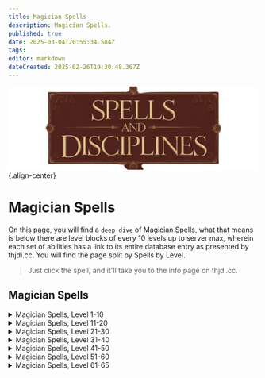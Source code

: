 ```yaml
---
title: Magician Spells
description: Magician Spells.
published: true
date: 2025-03-04T20:55:34.584Z
tags: 
editor: markdown
dateCreated: 2025-02-26T19:30:48.367Z
---
```


![spellsdisciplines.webp](/classes-and-abilities/spellsdisciplines.webp){.align-center}

# Magician Spells

On this page, you will find a `deep dive` of Magician Spells, what that means is below there are level blocks of every 10 levels up to server max, wherein each set of abilities has a link to its entire database entry as presented by thjdi.cc. You will find the page split by Spells by Level.

> Just click the spell, and it'll take you to the info page on thjdi.cc.

## Magician Spells

<details>
	<summary> Magician Spells, Level 1-10 </summary>

|Spell Name|Level|
|---|---|
|<a href="https://www.thjdi.cc/spell/93" target="_blank">Burst of Flame</a>|1|
|<a href="https://www.thjdi.cc/spell/313" target="_blank">Fire Flux</a>|1|
|<a href="https://www.thjdi.cc/spell/310" target="_blank">Flare</a>|1|
|<a href="https://www.thjdi.cc/spell/288" target="_blank">Minor Shielding</a>|1|
|<a href="https://www.thjdi.cc/spell/331" target="_blank">Reclaim Energy</a>|1|
|<a href="https://www.thjdi.cc/spell/311" target="_blank">Summon Dagger</a>|1|
|<a href="https://www.thjdi.cc/spell/211" target="_blank">Summon Drink</a>|1|
|<a href="https://www.thjdi.cc/spell/50" target="_blank">Summon Food</a>|1|
|<a href="https://www.thjdi.cc/spell/1944" target="_blank">Summon Orb</a>|1|
|<a href="https://www.thjdi.cc/spell/205" target="_blank">True North</a>|1|
|<a href="https://www.thjdi.cc/spell/315" target="_blank">Elementalkin: Water</a>|2|
|<a href="https://www.thjdi.cc/spell/318" target="_blank">Summon Bandages</a>|2|
|<a href="https://www.thjdi.cc/spell/2230" target="_blank">Summon Brass Choker</a>|2|
|<a href="https://www.thjdi.cc/spell/316" target="_blank">Elementalkin: Fire</a>|3|
|<a href="https://www.thjdi.cc/spell/232" target="_blank">Sense Summoned</a>|3|
|<a href="https://www.thjdi.cc/spell/321" target="_blank">Summon Wisp</a>|3|
|<a href="https://www.thjdi.cc/spell/94" target="_blank">Burn</a>|4|
|<a href="https://www.thjdi.cc/spell/317" target="_blank">Elementalkin: Air</a>|4|
|<a href="https://www.thjdi.cc/spell/36" target="_blank">Gate</a>|4|
|<a href="https://www.thjdi.cc/spell/58" target="_blank">Elementalkin: Earth</a>|5|
|<a href="https://www.thjdi.cc/spell/322" target="_blank">Flame Bolt</a>|5|
|<a href="https://www.thjdi.cc/spell/246" target="_blank">Lesser Shielding</a>|5|
|<a href="https://www.thjdi.cc/spell/325" target="_blank">Dimensional Pocket</a>|6|
|<a href="https://www.thjdi.cc/spell/398" target="_blank">Elementaling: Water</a>|6|
|<a href="https://www.thjdi.cc/spell/323" target="_blank">Eye of Zomm</a>|6|
|<a href="https://www.thjdi.cc/spell/399" target="_blank">Elementaling: Fire</a>|7|
|<a href="https://www.thjdi.cc/spell/1504" target="_blank">Renew Elements</a>|7|
|<a href="https://www.thjdi.cc/spell/332" target="_blank">Shield of Fire</a>|7|
|<a href="https://www.thjdi.cc/spell/324" target="_blank">Shock of Blades</a>|7|
|<a href="https://www.thjdi.cc/spell/400" target="_blank">Elementaling: Air</a>|8|
|<a href="https://www.thjdi.cc/spell/42" target="_blank">Invisibility</a>|8|
|<a href="https://www.thjdi.cc/spell/613" target="_blank">Staff of Tracing</a>|8|
|<a href="https://www.thjdi.cc/spell/2233" target="_blank">Summon Linen Mantle</a>|8|
|<a href="https://www.thjdi.cc/spell/397" target="_blank">Elementaling: Earth</a>|9|
|<a href="https://www.thjdi.cc/spell/319" target="_blank">Summon Fang</a>|9|
|<a href="https://www.thjdi.cc/spell/248" target="_blank">Ward Summoned</a>|9|
|<a href="https://www.thjdi.cc/spell/48" target="_blank">Cancel Magic</a>|10|
|<a href="https://www.thjdi.cc/spell/402" target="_blank">Elemental: Water</a>|10|
|<a href="https://www.thjdi.cc/spell/330" target="_blank">Rain of Blades</a>|10|
|<a href="https://www.thjdi.cc/spell/2242" target="_blank">Summon Tarnished Bauble</a>|10|

</details>

<details>
	<summary> Magician Spells, Level 11-20 </summary>

|Spell Name|Level|
|---|---|
|<a href="https://www.thjdi.cc/spell/327" target="_blank">Burnout</a>|11|
|<a href="https://www.thjdi.cc/spell/403" target="_blank">Elemental: Fire</a>|11|
|<a href="https://www.thjdi.cc/spell/2531" target="_blank">Summon Elemental Defender</a>|11|
|<a href="https://www.thjdi.cc/spell/35" target="_blank">Bind Affinity</a>|12|
|<a href="https://www.thjdi.cc/spell/40971" target="_blank">Bind Affinity</a>|12|
|<a href="https://www.thjdi.cc/spell/328" target="_blank">Column of Fire</a>|12|
|<a href="https://www.thjdi.cc/spell/404" target="_blank">Elemental: Air</a>|12|
|<a href="https://www.thjdi.cc/spell/401" target="_blank">Elemental: Earth</a>|13|
|<a href="https://www.thjdi.cc/spell/305" target="_blank">Identify</a>|13|
|<a href="https://www.thjdi.cc/spell/333" target="_blank">Phantom Leather</a>|13|
|<a href="https://www.thjdi.cc/spell/4255" target="_blank">Wuggan's Lesser Appraisal</a>|13|
|<a href="https://www.thjdi.cc/spell/336" target="_blank">Minor Summoning: Water</a>|14|
|<a href="https://www.thjdi.cc/spell/614" target="_blank">Staff of Warding</a>|14|
|<a href="https://www.thjdi.cc/spell/4267" target="_blank">Wuggan's Lesser Discombobulation</a>|14|
|<a href="https://www.thjdi.cc/spell/4279" target="_blank">Wuggan's Lesser Extrication</a>|14|
|<a href="https://www.thjdi.cc/spell/395" target="_blank">Minor Summoning: Fire</a>|15|
|<a href="https://www.thjdi.cc/spell/334" target="_blank">Shock of Flame</a>|15|
|<a href="https://www.thjdi.cc/spell/320" target="_blank">Summon Heatstone</a>|15|
|<a href="https://www.thjdi.cc/spell/100" target="_blank">Summon Throwing Dagger</a>|15|
|<a href="https://www.thjdi.cc/spell/7676" target="_blank">Focus Crude Spellcaster's Empowering Essence</a>|16|
|<a href="https://www.thjdi.cc/spell/7674" target="_blank">Focus Primitive Spellcaster's Empowering Essence</a>|16|
|<a href="https://www.thjdi.cc/spell/7675" target="_blank">Focus Rudimentary Spellcaster's Empowering Essence</a>|16|
|<a href="https://www.thjdi.cc/spell/396" target="_blank">Minor Summoning: Air</a>|16|
|<a href="https://www.thjdi.cc/spell/80" target="_blank">See Invisible</a>|16|
|<a href="https://www.thjdi.cc/spell/309" target="_blank">Shielding</a>|16|
|<a href="https://www.thjdi.cc/spell/2239" target="_blank">Summon Tiny Ring</a>|16|
|<a href="https://www.thjdi.cc/spell/335" target="_blank">Minor Summoning: Earth</a>|17|
|<a href="https://www.thjdi.cc/spell/83" target="_blank">Rain of Fire</a>|17|
|<a href="https://www.thjdi.cc/spell/2532" target="_blank">Summon Phantom Leather</a>|17|
|<a href="https://www.thjdi.cc/spell/4" target="_blank">Summon Waterstone</a>|17|
|<a href="https://www.thjdi.cc/spell/68" target="_blank">Bolt of Flame</a>|18|
|<a href="https://www.thjdi.cc/spell/663" target="_blank">Expulse Summoned</a>|18|
|<a href="https://www.thjdi.cc/spell/497" target="_blank">Lesser Summoning: Water</a>|18|
|<a href="https://www.thjdi.cc/spell/1505" target="_blank">Renew Summoning</a>|18|
|<a href="https://www.thjdi.cc/spell/108" target="_blank">Elemental Shield</a>|19|
|<a href="https://www.thjdi.cc/spell/498" target="_blank">Lesser Summoning: Fire</a>|19|
|<a href="https://www.thjdi.cc/spell/411" target="_blank">Shield of Flame</a>|19|
|<a href="https://www.thjdi.cc/spell/3583" target="_blank">Tiny Companion</a>|19|
|<a href="https://www.thjdi.cc/spell/7677" target="_blank">Focus Makeshift Spellcaster's Empowering Essence</a>|20|
|<a href="https://www.thjdi.cc/spell/7689" target="_blank">Focus Mass Crude Spellcaster's Empowering Essence</a>|20|
|<a href="https://www.thjdi.cc/spell/7687" target="_blank">Focus Mass Primitive Spellcaster's Empowering Essence</a>|20|
|<a href="https://www.thjdi.cc/spell/7688" target="_blank">Focus Mass Rudimentary Spellcaster's Empowering Essence</a>|20|
|<a href="https://www.thjdi.cc/spell/499" target="_blank">Lesser Summoning: Air</a>|20|
|<a href="https://www.thjdi.cc/spell/102" target="_blank">Spear of Warding</a>|20|
|<a href="https://www.thjdi.cc/spell/101" target="_blank">Summon Arrows</a>|20|
|<a href="https://www.thjdi.cc/spell/2236" target="_blank">Summon Jade Bracelet</a>|20|
|<a href="https://www.thjdi.cc/spell/4027" target="_blank">Summon Wooden Bracelet</a>|20|

</details>

<details>
	<summary> Magician Spells, Level 21-30 </summary>

|Spell Name|Level|
|---|---|
|<a href="https://www.thjdi.cc/spell/55" target="_blank">Cornucopia</a>|21|
|<a href="https://www.thjdi.cc/spell/496" target="_blank">Lesser Summoning: Earth</a>|21|
|<a href="https://www.thjdi.cc/spell/2231" target="_blank">Summon Silver Choker</a>|21|
|<a href="https://www.thjdi.cc/spell/56" target="_blank">Everfount</a>|22|
|<a href="https://www.thjdi.cc/spell/189" target="_blank">Flame Flux</a>|22|
|<a href="https://www.thjdi.cc/spell/110" target="_blank">Malaise</a>|22|
|<a href="https://www.thjdi.cc/spell/570" target="_blank">Summoning: Water</a>|22|
|<a href="https://www.thjdi.cc/spell/113" target="_blank">Shock of Spikes</a>|23|
|<a href="https://www.thjdi.cc/spell/571" target="_blank">Summoning: Fire</a>|23|
|<a href="https://www.thjdi.cc/spell/4256" target="_blank">Wuggan's Appraisal</a>|23|
|<a href="https://www.thjdi.cc/spell/7690" target="_blank">Focus Mass Makeshift Spellcaster's Empowering Essence</a>|24|
|<a href="https://www.thjdi.cc/spell/65" target="_blank">Major Shielding</a>|24|
|<a href="https://www.thjdi.cc/spell/615" target="_blank">Staff of Runes</a>|24|
|<a href="https://www.thjdi.cc/spell/572" target="_blank">Summoning: Air</a>|24|
|<a href="https://www.thjdi.cc/spell/4268" target="_blank">Wuggan's Discombobulation</a>|24|
|<a href="https://www.thjdi.cc/spell/4280" target="_blank">Wuggan's Extrication</a>|24|
|<a href="https://www.thjdi.cc/spell/115" target="_blank">Dismiss Summoned</a>|25|
|<a href="https://www.thjdi.cc/spell/81" target="_blank">Phantom Chain</a>|25|
|<a href="https://www.thjdi.cc/spell/2533" target="_blank">Summon Phantom Chain</a>|25|
|<a href="https://www.thjdi.cc/spell/569" target="_blank">Summoning: Earth</a>|25|
|<a href="https://www.thjdi.cc/spell/574" target="_blank">Greater Summoning: Water</a>|26|
|<a href="https://www.thjdi.cc/spell/409" target="_blank">Rain of Spikes</a>|26|
|<a href="https://www.thjdi.cc/spell/617" target="_blank">Sword of Runes</a>|26|
|<a href="https://www.thjdi.cc/spell/1286" target="_blank">Expedience</a>|27|
|<a href="https://www.thjdi.cc/spell/575" target="_blank">Greater Summoning: Fire</a>|27|
|<a href="https://www.thjdi.cc/spell/2234" target="_blank">Summon Leather Mantle</a>|27|
|<a href="https://www.thjdi.cc/spell/664" target="_blank">Expel Summoned</a>|28|
|<a href="https://www.thjdi.cc/spell/576" target="_blank">Greater Summoning: Air</a>|28|
|<a href="https://www.thjdi.cc/spell/479" target="_blank">Inferno Shield</a>|28|
|<a href="https://www.thjdi.cc/spell/106" target="_blank">Burnout II</a>|29|
|<a href="https://www.thjdi.cc/spell/573" target="_blank">Greater Summoning: Earth</a>|29|
|<a href="https://www.thjdi.cc/spell/103" target="_blank">Summon Coldstone</a>|29|
|<a href="https://www.thjdi.cc/spell/618" target="_blank">Dimensional Hole</a>|30|
|<a href="https://www.thjdi.cc/spell/7678" target="_blank">Focus Elementary Spellcaster's Empowering Essence</a>|30|
|<a href="https://www.thjdi.cc/spell/1400" target="_blank">Monster Summoning I</a>|30|
|<a href="https://www.thjdi.cc/spell/2243" target="_blank">Summon Shiny Bauble</a>|30|

</details>

<details>
	<summary> Magician Spells, Level 31-40 </summary>

|Spell Name|Level|
|---|---|
|<a href="https://www.thjdi.cc/spell/120" target="_blank">Blaze</a>|31|
|<a href="https://www.thjdi.cc/spell/621" target="_blank">Minor Conjuration: Water</a>|31|
|<a href="https://www.thjdi.cc/spell/1401" target="_blank">Summon Shard of the Core</a>|31|
|<a href="https://www.thjdi.cc/spell/66" target="_blank">Greater Shielding</a>|32|
|<a href="https://www.thjdi.cc/spell/622" target="_blank">Minor Conjuration: Fire</a>|32|
|<a href="https://www.thjdi.cc/spell/49" target="_blank">Nullify Magic</a>|32|
|<a href="https://www.thjdi.cc/spell/69" target="_blank">Cinder Bolt</a>|33|
|<a href="https://www.thjdi.cc/spell/623" target="_blank">Minor Conjuration: Air</a>|33|
|<a href="https://www.thjdi.cc/spell/616" target="_blank">Staff of Symbols</a>|33|
|<a href="https://www.thjdi.cc/spell/4257" target="_blank">Wuggan's Greater Appraisal</a>|33|
|<a href="https://www.thjdi.cc/spell/7691" target="_blank">Focus Mass Elementary Spellcaster's Empowering Essence</a>|34|
|<a href="https://www.thjdi.cc/spell/620" target="_blank">Minor Conjuration: Earth</a>|34|
|<a href="https://www.thjdi.cc/spell/3584" target="_blank">Refresh Summoning</a>|34|
|<a href="https://www.thjdi.cc/spell/4269" target="_blank">Wuggan's Greater Discombobulation</a>|34|
|<a href="https://www.thjdi.cc/spell/4281" target="_blank">Wuggan's Greater Extrication</a>|34|
|<a href="https://www.thjdi.cc/spell/104" target="_blank">Dagger of Symbols</a>|35|
|<a href="https://www.thjdi.cc/spell/121" target="_blank">Rain of Lava</a>|35|
|<a href="https://www.thjdi.cc/spell/625" target="_blank">Lesser Conjuration: Water</a>|36|
|<a href="https://www.thjdi.cc/spell/1285" target="_blank">Summon Companion</a>|36|
|<a href="https://www.thjdi.cc/spell/626" target="_blank">Lesser Conjuration: Fire</a>|37|
|<a href="https://www.thjdi.cc/spell/105" target="_blank">Summon Ring of Flight</a>|37|
|<a href="https://www.thjdi.cc/spell/2240" target="_blank">Summon Twisted Ring</a>|37|
|<a href="https://www.thjdi.cc/spell/680" target="_blank">Barrier of Combustion</a>|38|
|<a href="https://www.thjdi.cc/spell/627" target="_blank">Lesser Conjuration: Air</a>|38|
|<a href="https://www.thjdi.cc/spell/2534" target="_blank">Summon Phantom Plate</a>|38|
|<a href="https://www.thjdi.cc/spell/122" target="_blank">Flame Arc</a>|39|
|<a href="https://www.thjdi.cc/spell/624" target="_blank">Lesser Conjuration: Earth</a>|39|
|<a href="https://www.thjdi.cc/spell/7679" target="_blank">Focus Modest Spellcaster's Empowering Essence</a>|40|

</details>

<details>
	<summary> Magician Spells, Level 41-50 </summary>

|Spell Name|Level|
|---|---|
|<a href="https://www.thjdi.cc/spell/629" target="_blank">Conjuration: Water</a>|41|
|<a href="https://www.thjdi.cc/spell/109" target="_blank">Elemental Armor</a>|41|
|<a href="https://www.thjdi.cc/spell/82" target="_blank">Phantom Plate</a>|41|
|<a href="https://www.thjdi.cc/spell/114" target="_blank">Shock of Swords</a>|41|
|<a href="https://www.thjdi.cc/spell/4099" target="_blank">Bounce</a>|42|
|<a href="https://www.thjdi.cc/spell/630" target="_blank">Conjuration: Fire</a>|42|
|<a href="https://www.thjdi.cc/spell/2237" target="_blank">Summon Opal Bracelet</a>|42|
|<a href="https://www.thjdi.cc/spell/4082" target="_blank">Summon: Orb of Exploration</a>|42|
|<a href="https://www.thjdi.cc/spell/67" target="_blank">Arch Shielding</a>|43|
|<a href="https://www.thjdi.cc/spell/631" target="_blank">Conjuration: Air</a>|43|
|<a href="https://www.thjdi.cc/spell/1403" target="_blank">Elemental Maelstrom</a>|43|
|<a href="https://www.thjdi.cc/spell/628" target="_blank">Conjuration: Earth</a>|44|
|<a href="https://www.thjdi.cc/spell/7692" target="_blank">Focus Mass Modest Spellcaster's Empowering Essence</a>|44|
|<a href="https://www.thjdi.cc/spell/111" target="_blank">Malaisement</a>|44|
|<a href="https://www.thjdi.cc/spell/1503" target="_blank">Modulating Rod</a>|44|
|<a href="https://www.thjdi.cc/spell/3699" target="_blank">Primal Remedy</a>|44|
|<a href="https://www.thjdi.cc/spell/4028" target="_blank">Summon Stone Bracelet</a>|44|
|<a href="https://www.thjdi.cc/spell/412" target="_blank">Shield of Lava</a>|45|
|<a href="https://www.thjdi.cc/spell/632" target="_blank">Greater Conjuration: Earth</a>|46|
|<a href="https://www.thjdi.cc/spell/1936" target="_blank">Manifest Elements</a>|46|
|<a href="https://www.thjdi.cc/spell/4079" target="_blank">Ward of Calliav</a>|46|
|<a href="https://www.thjdi.cc/spell/107" target="_blank">Burnout III</a>|47|
|<a href="https://www.thjdi.cc/spell/634" target="_blank">Greater Conjuration: Fire</a>|47|
|<a href="https://www.thjdi.cc/spell/70" target="_blank">Lava Bolt</a>|47|
|<a href="https://www.thjdi.cc/spell/116" target="_blank">Banish Summoned</a>|48|
|<a href="https://www.thjdi.cc/spell/635" target="_blank">Greater Conjuration: Air</a>|48|
|<a href="https://www.thjdi.cc/spell/2535" target="_blank">Summon Elemental Blanket</a>|48|
|<a href="https://www.thjdi.cc/spell/633" target="_blank">Greater Conjuration: Water</a>|49|
|<a href="https://www.thjdi.cc/spell/410" target="_blank">Rain of Swords</a>|49|
|<a href="https://www.thjdi.cc/spell/7680" target="_blank">Focus Simple Spellcaster's Empowering Essence</a>|50|
|<a href="https://www.thjdi.cc/spell/1402" target="_blank">Monster Summoning II</a>|50|
|<a href="https://www.thjdi.cc/spell/2232" target="_blank">Summon Golden Choker</a>|50|

</details>

<details>
	<summary> Magician Spells, Level 51-60 </summary>

|Spell Name|Level|
|---|---|
|<a href="https://www.thjdi.cc/spell/16228" target="_blank">Focus of Arcanum</a>|51|
|<a href="https://www.thjdi.cc/spell/1680" target="_blank">Gift of Xev</a>|51|
|<a href="https://www.thjdi.cc/spell/112" target="_blank">Malosi</a>|51|
|<a href="https://www.thjdi.cc/spell/1685" target="_blank">Muzzle of Mardu</a>|51|
|<a href="https://www.thjdi.cc/spell/1659" target="_blank">Scintillation</a>|51|
|<a href="https://www.thjdi.cc/spell/2235" target="_blank">Summon Silken Mantle</a>|51|
|<a href="https://www.thjdi.cc/spell/1671" target="_blank">Vocarate: Earth</a>|51|
|<a href="https://www.thjdi.cc/spell/1681" target="_blank">Bristlebane's Bundle</a>|52|
|<a href="https://www.thjdi.cc/spell/1660" target="_blank">Char</a>|52|
|<a href="https://www.thjdi.cc/spell/3700" target="_blank">Elemental Empathy</a>|52|
|<a href="https://www.thjdi.cc/spell/1666" target="_blank">Phantom Armor</a>|52|
|<a href="https://www.thjdi.cc/spell/2244" target="_blank">Summon Brilliant Bauble</a>|52|
|<a href="https://www.thjdi.cc/spell/2536" target="_blank">Transon's Elemental Infusion</a>|52|
|<a href="https://www.thjdi.cc/spell/1673" target="_blank">Vocarate: Fire</a>|52|
|<a href="https://www.thjdi.cc/spell/1526" target="_blank">Annul Magic</a>|53|
|<a href="https://www.thjdi.cc/spell/1668" target="_blank">Boon of Immolation</a>|53|
|<a href="https://www.thjdi.cc/spell/1682" target="_blank">Quiver of Marr</a>|53|
|<a href="https://www.thjdi.cc/spell/2241" target="_blank">Summon Studded Ring</a>|53|
|<a href="https://www.thjdi.cc/spell/1674" target="_blank">Vocarate: Air</a>|53|
|<a href="https://www.thjdi.cc/spell/1683" target="_blank">Bandoleer of Luclin</a>|54|
|<a href="https://www.thjdi.cc/spell/3582" target="_blank">Elemental Cloak</a>|54|
|<a href="https://www.thjdi.cc/spell/5133" target="_blank">Elemental Draw</a>|54|
|<a href="https://www.thjdi.cc/spell/7693" target="_blank">Focus Mass Simple Spellcaster's Empowering Essence</a>|54|
|<a href="https://www.thjdi.cc/spell/4011" target="_blank">Kindle</a>|54|
|<a href="https://www.thjdi.cc/spell/2879" target="_blank">Phantasmal Armor</a>|54|
|<a href="https://www.thjdi.cc/spell/1661" target="_blank">Scars of Sigil</a>|54|
|<a href="https://www.thjdi.cc/spell/1610" target="_blank">Shield of the Magi</a>|54|
|<a href="https://www.thjdi.cc/spell/4029" target="_blank">Summon Iron Bracelet</a>|54|
|<a href="https://www.thjdi.cc/spell/2238" target="_blank">Summon Ruby Bracelet</a>|54|
|<a href="https://www.thjdi.cc/spell/2537" target="_blank">Veil of Elements</a>|54|
|<a href="https://www.thjdi.cc/spell/1672" target="_blank">Vocarate: Water</a>|54|
|<a href="https://www.thjdi.cc/spell/1472" target="_blank">Burnout IV</a>|55|
|<a href="https://www.thjdi.cc/spell/1771" target="_blank">Call of the Hero</a>|55|
|<a href="https://www.thjdi.cc/spell/8933" target="_blank">Earthen Strength</a>|55|
|<a href="https://www.thjdi.cc/spell/7681" target="_blank">Focus Spellcaster's Empowering Essence</a>|55|
|<a href="https://www.thjdi.cc/spell/1684" target="_blank">Pouch of Quellious</a>|55|
|<a href="https://www.thjdi.cc/spell/1770" target="_blank">Rage of Zomm</a>|55|
|<a href="https://www.thjdi.cc/spell/1662" target="_blank">Sirocco</a>|55|
|<a href="https://www.thjdi.cc/spell/1405" target="_blank">Wrath of the Elements</a>|55|
|<a href="https://www.thjdi.cc/spell/1667" target="_blank">Cadeau of Flame</a>|56|
|<a href="https://www.thjdi.cc/spell/1679" target="_blank">Dyzil's Deafening Decoy</a>|56|
|<a href="https://www.thjdi.cc/spell/1529" target="_blank">Exile Summoned</a>|56|
|<a href="https://www.thjdi.cc/spell/2538" target="_blank">Mass Mystical Transvergence</a>|56|
|<a href="https://www.thjdi.cc/spell/3188" target="_blank">Rod of Mystical Transvergence</a>|56|
|<a href="https://www.thjdi.cc/spell/1720" target="_blank">Eye of Tallon</a>|57|
|<a href="https://www.thjdi.cc/spell/1675" target="_blank">Greater Vocaration: Earth</a>|57|
|<a href="https://www.thjdi.cc/spell/1663" target="_blank">Shock of Steel</a>|57|
|<a href="https://www.thjdi.cc/spell/1677" target="_blank">Greater Vocaration: Fire</a>|58|
|<a href="https://www.thjdi.cc/spell/4080" target="_blank">Guard of Calliav</a>|58|
|<a href="https://www.thjdi.cc/spell/1577" target="_blank">Malosini</a>|58|
|<a href="https://www.thjdi.cc/spell/4100" target="_blank">Reflect</a>|58|
|<a href="https://www.thjdi.cc/spell/2539" target="_blank">Transon's Phantasmal Protection</a>|58|
|<a href="https://www.thjdi.cc/spell/1670" target="_blank">Velocity</a>|58|
|<a href="https://www.thjdi.cc/spell/7694" target="_blank">Focus Mass Spellcaster's Empowering Essence</a>|59|
|<a href="https://www.thjdi.cc/spell/1678" target="_blank">Greater Vocaration: Air</a>|59|
|<a href="https://www.thjdi.cc/spell/1665" target="_blank">Manastorm</a>|59|
|<a href="https://www.thjdi.cc/spell/1664" target="_blank">Seeking Flame of Seukor</a>|59|
|<a href="https://www.thjdi.cc/spell/1284" target="_blank">Valiant Companion</a>|59|
|<a href="https://www.thjdi.cc/spell/1669" target="_blank">Aegis of Ro</a>|60|
|<a href="https://www.thjdi.cc/spell/2119" target="_blank">Ancient: Burnout Blaze</a>|60|
|<a href="https://www.thjdi.cc/spell/2118" target="_blank">Ancient: Shock of Sun</a>|60|
|<a href="https://www.thjdi.cc/spell/1531" target="_blank">Banishment</a>|60|
|<a href="https://www.thjdi.cc/spell/7682" target="_blank">Focus Refined Spellcaster's Empowering Essence</a>|60|
|<a href="https://www.thjdi.cc/spell/1676" target="_blank">Greater Vocaration: Water</a>|60|
|<a href="https://www.thjdi.cc/spell/1394" target="_blank">Maelstrom of Electricity</a>|60|
|<a href="https://www.thjdi.cc/spell/1772" target="_blank">Mala</a>|60|
|<a href="https://www.thjdi.cc/spell/1404" target="_blank">Monster Summoning III</a>|60|
|<a href="https://www.thjdi.cc/spell/2540" target="_blank">Shock of Fiery Blades</a>|60|
|<a href="https://www.thjdi.cc/spell/2896" target="_blank">Transon's Elemental Renewal</a>|60|
|<a href="https://www.thjdi.cc/spell/4078" target="_blank">Wind of the Desert</a>|60|

</details>

<details>
	<summary> Magician Spells, Level 61-65 </summary>

|Spell Name|Level|
|---|---|
|<a href="https://www.thjdi.cc/spell/3040" target="_blank">Belt of Magi`Kot</a>|61|
|<a href="https://www.thjdi.cc/spell/3041" target="_blank">Blade of Walnan</a>|61|
|<a href="https://www.thjdi.cc/spell/3329" target="_blank">Elemental Barrier</a>|61|
|<a href="https://www.thjdi.cc/spell/3318" target="_blank">Firebolt of Tallon</a>|61|
|<a href="https://www.thjdi.cc/spell/3198" target="_blank">Flameshield of Ro</a>|61|
|<a href="https://www.thjdi.cc/spell/3300" target="_blank">Shield of the Arcane</a>|61|
|<a href="https://www.thjdi.cc/spell/3209" target="_blank">Summon Glowing Bauble</a>|61|
|<a href="https://www.thjdi.cc/spell/3205" target="_blank">Summon Platinum Choker</a>|61|
|<a href="https://www.thjdi.cc/spell/3206" target="_blank">Summon Runed Mantle</a>|61|
|<a href="https://www.thjdi.cc/spell/3207" target="_blank">Summon Sapphire Bracelet</a>|61|
|<a href="https://www.thjdi.cc/spell/3208" target="_blank">Summon Spiked Ring</a>|61|
|<a href="https://www.thjdi.cc/spell/4030" target="_blank">Summon Steel Bracelet</a>|61|
|<a href="https://www.thjdi.cc/spell/6738" target="_blank">Summon: Lava Orb</a>|61|
|<a href="https://www.thjdi.cc/spell/3317" target="_blank">Ward of Xegony</a>|61|
|<a href="https://www.thjdi.cc/spell/4110" target="_blank">Burning Sand</a>|62|
|<a href="https://www.thjdi.cc/spell/3237" target="_blank">Burnout V</a>|62|
|<a href="https://www.thjdi.cc/spell/3042" target="_blank">Fist of Ixiblat</a>|62|
|<a href="https://www.thjdi.cc/spell/3352" target="_blank">Imbue Earth</a>|62|
|<a href="https://www.thjdi.cc/spell/3320" target="_blank">Servant of Marr</a>|62|
|<a href="https://www.thjdi.cc/spell/3319" target="_blank">Sun Storm</a>|62|
|<a href="https://www.thjdi.cc/spell/3045" target="_blank">Talisman of Return</a>|62|
|<a href="https://www.thjdi.cc/spell/3031" target="_blank">Xegony's Phantasmal Guard</a>|62|
|<a href="https://www.thjdi.cc/spell/3321" target="_blank">Black Steel</a>|63|
|<a href="https://www.thjdi.cc/spell/3043" target="_blank">Blade of The Kedge</a>|63|
|<a href="https://www.thjdi.cc/spell/3322" target="_blank">Child of Ro</a>|63|
|<a href="https://www.thjdi.cc/spell/3483" target="_blank">Elemental Silence</a>|63|
|<a href="https://www.thjdi.cc/spell/3486" target="_blank">Maelstrom of Ro</a>|63|
|<a href="https://www.thjdi.cc/spell/3387" target="_blank">Malosinia</a>|63|
|<a href="https://www.thjdi.cc/spell/3210" target="_blank">Summon Jewelry Bag</a>|63|
|<a href="https://www.thjdi.cc/spell/3238" target="_blank">Destroy Summoned</a>|64|
|<a href="https://www.thjdi.cc/spell/7695" target="_blank">Focus Mass Refined Spellcaster's Empowering Essence</a>|64|
|<a href="https://www.thjdi.cc/spell/3044" target="_blank">Girdle of Magi`Kot</a>|64|
|<a href="https://www.thjdi.cc/spell/3353" target="_blank">Imbue Air</a>|64|
|<a href="https://www.thjdi.cc/spell/3323" target="_blank">Maelstrom of Thunder</a>|64|
|<a href="https://www.thjdi.cc/spell/3239" target="_blank">Planar Renewal</a>|64|
|<a href="https://www.thjdi.cc/spell/4081" target="_blank">Protection of Calliav</a>|64|
|<a href="https://www.thjdi.cc/spell/3302" target="_blank">Shield of Maelin</a>|64|
|<a href="https://www.thjdi.cc/spell/4976" target="_blank">Ancient: Chaos Vortex</a>|65|
|<a href="https://www.thjdi.cc/spell/8038" target="_blank">Burning Aura</a>|65|
|<a href="https://www.thjdi.cc/spell/3484" target="_blank">Call of the Arch Mage</a>|65|
|<a href="https://www.thjdi.cc/spell/4886" target="_blank">Elemental Siphon</a>|65|
|<a href="https://www.thjdi.cc/spell/7683" target="_blank">Focus Intricate Spellcaster's Empowering Essence</a>|65|
|<a href="https://www.thjdi.cc/spell/3356" target="_blank">Imbue Fire</a>|65|
|<a href="https://www.thjdi.cc/spell/3357" target="_blank">Imbue Water</a>|65|
|<a href="https://www.thjdi.cc/spell/4888" target="_blank">Monster Summoning IV</a>|65|
|<a href="https://www.thjdi.cc/spell/3324" target="_blank">Rathe's Son</a>|65|
|<a href="https://www.thjdi.cc/spell/4887" target="_blank">Rock of Taelosia</a>|65|
|<a href="https://www.thjdi.cc/spell/3325" target="_blank">Sun Vortex</a>|65|

</details>